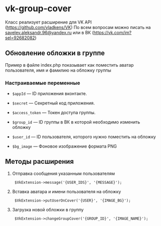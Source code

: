 # vk-group-cover

Класс реализует расширение для VK API (https://github.com/vladkens/VK)
По всем вопросам можно писать на <savelev.aleksandr.96@yandex.ru> или в ВК (https://vk.com/im?sel=92682082)


## Обновление обложки в группе
Пример в файле index.php показывает как поместить аватар пользователя, имя и фамилию на обложку группы

### Настраиваемые переменные
* `$appId` — ID приложения вконтакте.
* `$secret` — Секретный код приложения.
* `$access_token` — Токен доступа группы.

* `$group_id` — ID группы в ВК в которой необходимо изменить обложку
* `$user_id` — ID пользователя, которого нужно поместить на обложку
* `$bg_image` — Фоновое изображение формата PNG

## Методы расширения
1. Отправка сообщения указанным пользователям
  
        $VkExtension->message('{USER_IDS}', '{MESSAGE}');
        
2. Вставка аватара и имени пользователя на обложку
  
        $VkExtension->putUserOnCover('{USER}', '{IMAGE_BG}');

3. Загрузка новой обложки в группу
        
        $VkExtension->changeGroupCover('{GROUP_ID}', '{IMAGE_NAME}');
